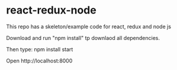 # react-redux-node
This repo has a skeleton/example code for react, redux and node js

Download and run "npm install" tp downlaod all dependencies.

Then type: npm install start 

Open http://localhost:8000

